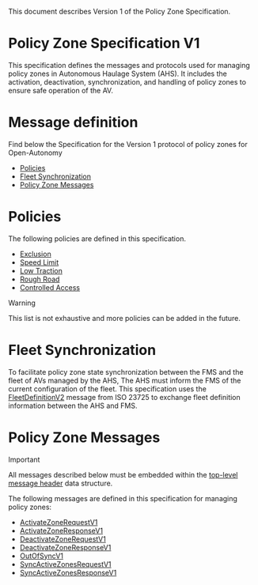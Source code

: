 This document describes Version 1 of the Policy Zone Specification.

# Policy Zone Specification V1
This specification defines the messages and protocols used for managing policy zones in Autonomous Haulage System (AHS). It includes the activation, deactivation, synchronization, and handling of policy zones to ensure safe operation of the AV.

# Message definition
Find below the Specification for the Version 1 protocol of policy zones for Open-Autonomy
- [Policies](#policies)
- [Fleet Synchronization](#fleet-synchronization)
- [Policy Zone Messages](#policy-zone-messages)

# Policies

The following policies are defined in this specification.
- [Exclusion](policies.md#exclusion)	
- [Speed Limit](policies.md#speed-limit)
- [Low Traction](policies.md#low-traction)
- [Rough Road](policies.md#rough-road)
- [Controlled Access](policies.md#controlled-access)

> [!WARNING]
> This list is not exhaustive and more policies can be added in the future.

# Fleet Synchronization
To facilitate policy zone state synchronization between the FMS and the fleet of AVs managed by the AHS, The AHS must inform the FMS of the current configuration of the fleet. This specification uses the [FleetDefinitionV2](FleetDefinitionV2.md) message from ISO 23725 to exchange fleet definition information between the AHS and FMS.

# Policy Zone Messages

> [!IMPORTANT]
All messages described below must be embedded within the [top-level message header](MessageHeader.md) data structure. 

The following messages are defined in this specification for managing policy zones:
- [ActivateZoneRequestV1](ActivateZoneRequestV1.md)
- [ActivateZoneResponseV1](ActivateZoneResponseV1.md)
- [DeactivateZoneRequestV1](DeactivateZoneRequestV1.md)
- [DeactivateZoneResponseV1](DeactivateZoneResponseV1.md)
- [OutOfSyncV1](OutOfSyncV1.md)
- [SyncActiveZonesRequestV1](SyncActiveZonesRequestV1.md)
- [SyncActiveZonesResponseV1](SyncActiveZonesResponseV1.md)

